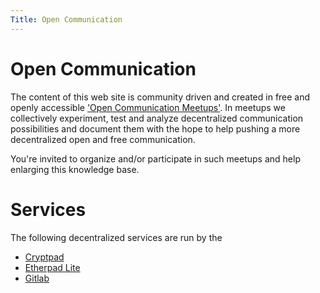 ```yaml
---
Title: Open Communication
---
```


# Open Communication

The content of this web site is community driven and created in free and openly accessible ['Open Communication Meetups'](/meetups). In meetups we collectively experiment, test and analyze decentralized communication possibilities and document them with the hope to help pushing a more decentralized open and free communication.

You're invited to organize and/or participate in such meetups and help enlarging this knowledge base.


# Services

The following decentralized services are run by the 

* [Cryptpad](https://cryptpad.open-communication.net)
* [Etherpad Lite](https://pad.open-communication.net)
* [Gitlab](https://git.open-communication.net)
